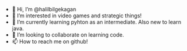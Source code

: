 - 👋 Hi, I’m @halilbilgekagan
- 👀 I’m interested in video games and strategic things!
- 🌱 I’m currently learning pyhton as an intermediate. Also new to learn java. 
- 💞️ I’m looking to collaborate on learning code.
- 📫 How to reach me on github!

<!---
halilbilgekagan/halilbilgekagan is a ✨ special ✨ repository because its `README.md` (this file) appears on your GitHub profile.
You can click the Preview link to take a look at your changes.
--->
